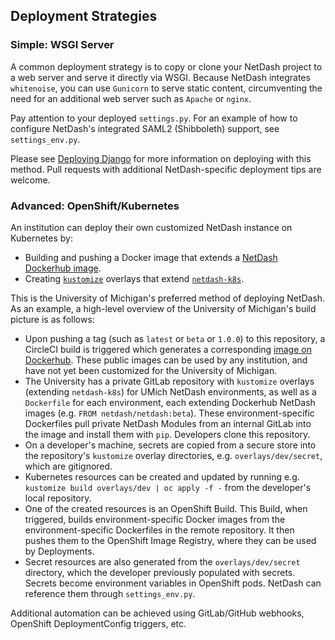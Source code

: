 ## Deployment Strategies

### Simple: WSGI Server

A common deployment strategy is to copy or clone your NetDash project to a web server and serve it directly via WSGI.
Because NetDash integrates `whitenoise`, you can use `Gunicorn` to serve static content, circumventing the need for an additional web server such as `Apache` or `nginx`.

Pay attention to your deployed `settings.py`. For an example of how to configure NetDash's integrated SAML2 (Shibboleth) support, see `settings_env.py`.

Please see [Deploying Django](https://docs.djangoproject.com/en/2.2/howto/deployment/) for more information on deploying with this method. Pull requests with additional NetDash-specific deployment tips are welcome.

### Advanced: OpenShift/Kubernetes

An institution can deploy their own customized NetDash instance on Kubernetes by:
* Building and pushing a Docker image that extends a [NetDash Dockerhub image](https://hub.docker.com/r/netdash/netdash/tags).
* Creating [`kustomize`](https://kustomize.io/) overlays that extend [`netdash-k8s`](https://github.com/netdash/netdash-k8s).

This is the University of Michigan's preferred method of deploying NetDash. As an example, a high-level overview of the University of Michigan's build picture is as follows:

* Upon pushing a tag (such as `latest` or `beta` or `1.0.0`) to this repository, a CircleCI build is triggered which generates a corresponding [image on Dockerhub](https://hub.docker.com/r/netdash/netdash/tags). These public images can be used by any institution, and have not yet been customized for the University of Michigan.
* The University has a private GitLab repository with `kustomize` overlays (extending `netdash-k8s`) for UMich NetDash environments, as well as a `Dockerfile` for each environment, each extending Dockerhub NetDash images (e.g. `FROM netdash/netdash:beta`). These environment-specific Dockerfiles pull private NetDash Modules from an internal GitLab into the image and install them with `pip`. Developers clone this repository.
* On a developer's machine, secrets are copied from a secure store into the repository's `kustomize` overlay directories, e.g. `overlays/dev/secret`, which are gitignored.
* Kubernetes resources can be created and updated by running e.g. `kustomize build overlays/dev | oc apply -f -` from the developer's local repository.
* One of the created resources is an OpenShift Build. This Build, when triggered, builds environment-specific Docker images from the environment-specific Dockerfiles in the remote repository. It then pushes them to the OpenShift Image Registry, where they can be used by Deployments.
* Secret resources are also generated from the `overlays/dev/secret` directory, which the developer previously populated with secrets. Secrets become environment variables in OpenShift pods. NetDash can reference them through `settings_env.py`.

Additional automation can be achieved using GitLab/GitHub webhooks, OpenShift DeploymentConfig triggers, etc.
